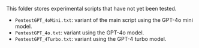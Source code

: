 This folder stores experimental scripts that have not yet been tested.
- `PentestGPT_4oMini.txt`: variant of the main script using the GPT-4o mini model.
- `PentestGPT_4o.txt`: variant using the GPT-4o model.
- `PentestGPT_4Turbo.txt`: variant using the GPT-4 turbo model.
